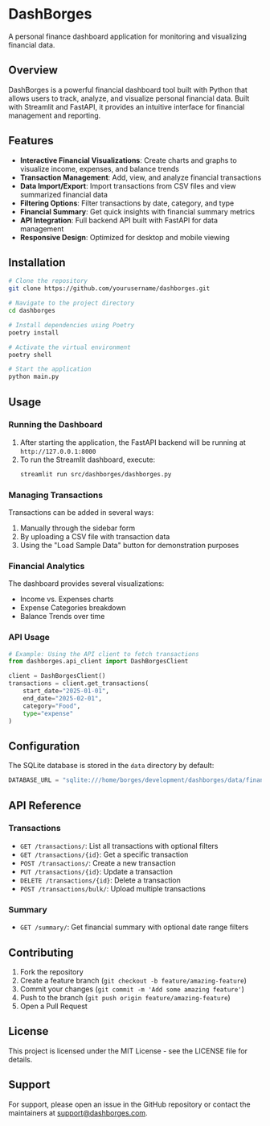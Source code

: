 # DashBorges

A personal finance dashboard application for monitoring and visualizing financial data.

## Overview

DashBorges is a powerful financial dashboard tool built with Python that allows users to track, analyze, and visualize personal financial data. Built with Streamlit and FastAPI, it provides an intuitive interface for financial management and reporting.

## Features

- **Interactive Financial Visualizations**: Create charts and graphs to visualize income, expenses, and balance trends
- **Transaction Management**: Add, view, and analyze financial transactions
- **Data Import/Export**: Import transactions from CSV files and view summarized financial data
- **Filtering Options**: Filter transactions by date, category, and type
- **Financial Summary**: Get quick insights with financial summary metrics
- **API Integration**: Full backend API built with FastAPI for data management
- **Responsive Design**: Optimized for desktop and mobile viewing

## Installation

```bash
# Clone the repository
git clone https://github.com/yourusername/dashborges.git

# Navigate to the project directory
cd dashborges

# Install dependencies using Poetry
poetry install

# Activate the virtual environment
poetry shell

# Start the application
python main.py
```

## Usage

### Running the Dashboard

1. After starting the application, the FastAPI backend will be running at `http://127.0.0.1:8000`
2. To run the Streamlit dashboard, execute:
   ```bash
   streamlit run src/dashborges/dashborges.py
   ```

### Managing Transactions

Transactions can be added in several ways:
1. Manually through the sidebar form
2. By uploading a CSV file with transaction data
3. Using the "Load Sample Data" button for demonstration purposes

### Financial Analytics

The dashboard provides several visualizations:
- Income vs. Expenses charts
- Expense Categories breakdown
- Balance Trends over time

### API Usage

```python
# Example: Using the API client to fetch transactions
from dashborges.api_client import DashBorgesClient

client = DashBorgesClient()
transactions = client.get_transactions(
    start_date="2025-01-01",
    end_date="2025-02-01",
    category="Food",
    type="expense"
)
```

## Configuration

The SQLite database is stored in the `data` directory by default:

```python
DATABASE_URL = "sqlite:///home/borges/development/dashborges/data/finances.db"
```

## API Reference

### Transactions

- `GET /transactions/`: List all transactions with optional filters
- `GET /transactions/{id}`: Get a specific transaction
- `POST /transactions/`: Create a new transaction
- `PUT /transactions/{id}`: Update a transaction
- `DELETE /transactions/{id}`: Delete a transaction
- `POST /transactions/bulk/`: Upload multiple transactions

### Summary

- `GET /summary/`: Get financial summary with optional date range filters

## Contributing

1. Fork the repository
2. Create a feature branch (`git checkout -b feature/amazing-feature`)
3. Commit your changes (`git commit -m 'Add some amazing feature'`)
4. Push to the branch (`git push origin feature/amazing-feature`)
5. Open a Pull Request

## License

This project is licensed under the MIT License - see the LICENSE file for details.

## Support

For support, please open an issue in the GitHub repository or contact the maintainers at support@dashborges.com.
